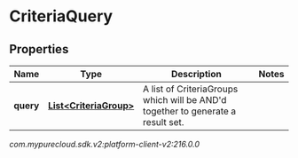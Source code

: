# CriteriaQuery


## Properties

| Name | Type | Description | Notes |
| ------------ | ------------- | ------------- | ------------- |
| **query** | [**List&lt;CriteriaGroup&gt;**](CriteriaGroup) | A list of CriteriaGroups which will be AND'd together to generate a result set. |  |




_com.mypurecloud.sdk.v2:platform-client-v2:216.0.0_
